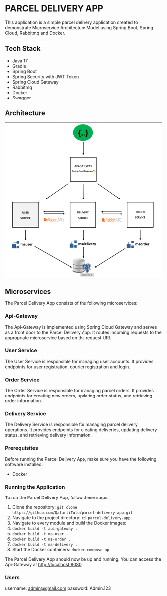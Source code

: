 # **PARCEL DELIVERY APP**

This application is a simple parcel delivery application created to demonstrate Microservice Architecture Model using Spring Boot, Spring Cloud, Rabbitmq and Docker.

## **Tech Stack**

* Java 17
* Gradle
* Spring Boot
* Spring Security with JWT Token
* Spring Cloud Gateway
* Rabbitmq
* Docker
* Swagger

## **Architecture**

![img.png](img.png)

## **Microservices**

The Parcel Delivery App consists of the following microservices:

### Api-Gateway

The Api-Gateway is implemented using Spring Cloud Gateway and serves as a front door to the Parcel Delivery App. It routes incoming requests to the appropriate microservice based on the request URI.

### User Service

The User Service is responsible for managing user accounts. It provides endpoints for user registration, courier registration and login.

### Order Service

The Order Service is responsible for managing parcel orders. It provides endpoints for creating new orders, updating order status, and retrieving order information.

### Delivery Service

The Delivery Service is responsible for managing parcel delivery operations. It provides endpoints for creating deliveries, updating delivery status, and retrieving delivery information.

### **Prerequisites**

Before running the Parcel Delivery App, make sure you have the following software installed:

* Docker

### **Running the Application**

To run the Parcel Delivery App, follow these steps:
1. Clone the repository: `git clone https://github.com/QafarliTutu/parcel-delivery-app.git`
2. Navigate to the project directory: `cd parcel-delivery-app`
3. Navigate to every module and build the Docker images:
4. `docker build -t api-gateway .`
5. `docker build -t ms-user .`
6. `docker build -t ms-order .`
7. `docker build -t ms-delivery .`
8. Start the Docker containers: `docker-compose up`

The Parcel Delivery App should now be up and running. You can access the Api-Gateway at [http://localhost:8080](https://github.com/QafarliTutu/parcel-delivery-app.git).

### **Users**
username: admin@gmail.com
password: Admin.123
